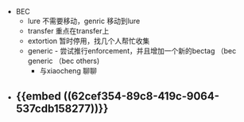 - BEC
	- lure 不需要移动，genric 移动到lure
	- transfer 重点在transfer上
	- extortion 暂时停用，找几个人帮忙收集
	- generic - 尝试推行enforcement，并且增加一个新的bectag （bec generic （bec others)
		- 与xiaocheng 聊聊
- {{embed ((62cef354-89c8-419c-9064-537cdb158277))}}
	-